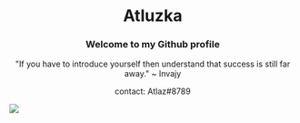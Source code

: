 <h1 align="center">Atluzka</h1>
<h3 align="center">Welcome to my Github profile</h3>
<p align="center">"If you have to introduce yourself then understand that success is still far away." ~ Invajy</p>
<p align="center">contact: Atlaz#8789</p>
<a href="https://visitcount.itsvg.in" align="center">
  <img src="https://visitcount.itsvg.in/api?id=Atluzka&icon=3&color=12" />
</a>
